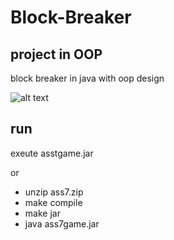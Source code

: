 # Block-Breaker

## project in OOP
block breaker in java with oop design

![alt text](https://github.com/BergerZvika/Block-Breaker/i.png?raw=true)


## run

exeute asstgame.jar

or
- unzip ass7.zip
- make compile
- make jar
- java ass7game.jar
